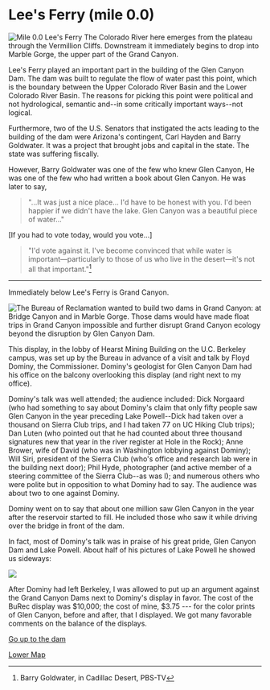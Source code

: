 # Lee's Ferry (mile 0.0)

![Mile 0.0  Lee's Ferry   The Colorado River here emerges from the plateau through the Vermillion Cliffs.  Downstream it immediately begins to drop into Marble Gorge, the upper part of the Grand Canyon.](lees-ferry/lees-ferry.jpg)

Lee's Ferry played an important part in the building of the Glen Canyon Dam.  The dam was built to regulate the flow of water past this point, which is the boundary between the Upper Colorado River Basin and the Lower Colorado River Basin. The reasons for picking this point were political and not hydrological,  semantic and--in some critically important ways--not logical.

Furthermore, two of the U.S. Senators that instigated the acts leading to the building of the dam were Arizona's contingent, Carl Hayden and Barry Goldwater.  It was a project that brought jobs and capital in the state.  The state was suffering fiscally.

However, Barry Goldwater was one of the few who knew Glen Canyon,  He was one of the few who had written a book about Glen Canyon.  He was later to say,

> "...It was just a nice place...   I'd have to be honest with you.  I'd been happier if we didn't have the lake.  Glen Canyon was a beautiful piece of water..."

[If you had to vote today, would you vote...]

> "I'd vote against it.  I've become convinced that while water is important—particularly to those of us who live in the desert—it's not all that  important."[^1]

[^1]: Barry Goldwater, in Cadillac Desert, PBS-TV

---

Immediately below Lee's Ferry is Grand Canyon.

![The Bureau of Reclamation wanted to build two dams in Grand Canyon: at Bridge Canyon and in Marble Gorge.  Those dams would have made float trips in Grand Canyon impossible and further disrupt Grand Canyon ecology beyond the disruption by Glen Canyon Dam.](lees-ferry/display.jpg)

This display, in the lobby of Hearst Mining Building on the U.C. Berkeley campus, was set up by the Bureau in advance of a visit and talk by Floyd Dominy, the Commissioner.  Dominy's geologist for Glen Canyon Dam had his office on the balcony overlooking this display (and right next to my office). 

Dominy's talk was well attended; the audience included: Dick Norgaard (who had something to say about Dominy's claim that only fifty people saw Glen Canyon in the year preceding Lake Powell--Dick had taken over a thousand on Sierra Club trips, and I had taken 77 on UC Hiking Club trips); Dan Luten (who pointed out that he had counted about three thousand signatures new that year in the river register at Hole in the Rock); Anne Brower, wife of David (who was in Washington lobbying against Dominy);  Will Siri, president of the Sierra Club (who's office and research lab were in the building next door);  Phil Hyde, photographer (and active member of a steering committee of the Sierra Club--as was I); and numerous others who were polite but in opposition to what Dominy had to say.  The audience was about two to one against Dominy.

Dominy went on to say that about one million saw Glen Canyon in the year after the reservoir started to fill.  He included those who saw it while driving over the bridge in front of the dam.

In fact, most of Dominy's talk was in praise of his great pride, Glen Canyon Dam and Lake Powell.  About half of his pictures of Lake Powell he showed us sideways:

![](lees-ferry/totem-pole.jpg)

After Dominy had left Berkeley, I was allowed to put up an argument against the Grand Canyon Dams next to Dominy's display in favor.  The cost of the BuRec display was \$10,000; the cost of mine, \$3.75 --- for the color prints of Glen Canyon, before and after, that I displayed.  We got many favorable comments on the balance of the displays.

[Go up to the dam](dam)

[Lower Map](map-lower)
